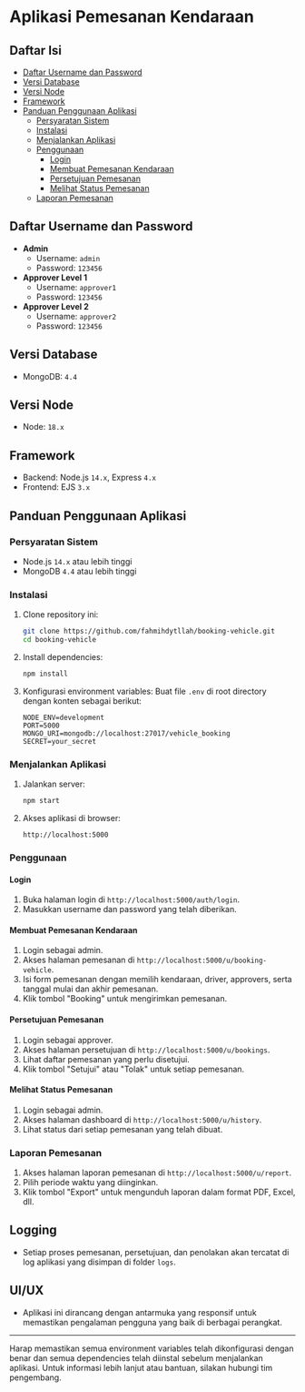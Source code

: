 # Aplikasi Pemesanan Kendaraan

## Daftar Isi
- [Daftar Username dan Password](#daftar-username-dan-password)
- [Versi Database](#versi-database)
- [Versi Node](#versi-node)
- [Framework](#framework)
- [Panduan Penggunaan Aplikasi](#panduan-penggunaan-aplikasi)
  - [Persyaratan Sistem](#persyaratan-sistem)
  - [Instalasi](#instalasi)
  - [Menjalankan Aplikasi](#menjalankan-aplikasi)
  - [Penggunaan](#penggunaan)
    - [Login](#login)
    - [Membuat Pemesanan Kendaraan](#membuat-pemesanan-kendaraan)
    - [Persetujuan Pemesanan](#persetujuan-pemesanan)
    - [Melihat Status Pemesanan](#melihat-status-pemesanan)
  - [Laporan Pemesanan](#laporan-pemesanan)

## Daftar Username dan Password
- **Admin**
  - Username: `admin`
  - Password: `123456`
- **Approver Level 1**
  - Username: `approver1`
  - Password: `123456`
- **Approver Level 2**
  - Username: `approver2`
  - Password: `123456`

## Versi Database
- MongoDB: `4.4`

## Versi Node
- Node: `18.x`

## Framework
- Backend: Node.js `14.x`, Express `4.x`
- Frontend: EJS `3.x`

## Panduan Penggunaan Aplikasi

### Persyaratan Sistem
- Node.js `14.x` atau lebih tinggi
- MongoDB `4.4` atau lebih tinggi

### Instalasi
1. Clone repository ini:
   ```sh
   git clone https://github.com/fahmihdytllah/booking-vehicle.git
   cd booking-vehicle
   ```
2. Install dependencies:
   ```sh
   npm install
   ```

3. Konfigurasi environment variables:
   Buat file `.env` di root directory dengan konten sebagai berikut:
   ```
   NODE_ENV=development
   PORT=5000
   MONGO_URI=mongodb://localhost:27017/vehicle_booking
   SECRET=your_secret
   ```

### Menjalankan Aplikasi
1. Jalankan server:
   ```sh
   npm start
   ```

2. Akses aplikasi di browser:
   ```
   http://localhost:5000
   ```

### Penggunaan

#### Login
1. Buka halaman login di `http://localhost:5000/auth/login`.
2. Masukkan username dan password yang telah diberikan.

#### Membuat Pemesanan Kendaraan
1. Login sebagai admin.
2. Akses halaman pemesanan di `http://localhost:5000/u/booking-vehicle`.
3. Isi form pemesanan dengan memilih kendaraan, driver, approvers, serta tanggal mulai dan akhir pemesanan.
4. Klik tombol "Booking" untuk mengirimkan pemesanan.

#### Persetujuan Pemesanan
1. Login sebagai approver.
2. Akses halaman persetujuan di `http://localhost:5000/u/bookings`.
3. Lihat daftar pemesanan yang perlu disetujui.
4. Klik tombol "Setujui" atau "Tolak" untuk setiap pemesanan.

#### Melihat Status Pemesanan
1. Login sebagai admin.
2. Akses halaman dashboard di `http://localhost:5000/u/history`.
3. Lihat status dari setiap pemesanan yang telah dibuat.

### Laporan Pemesanan
1. Akses halaman laporan pemesanan di `http://localhost:5000/u/report`.
2. Pilih periode waktu yang diinginkan.
4. Klik tombol "Export" untuk mengunduh laporan dalam format PDF, Excel, dll.

## Logging
- Setiap proses pemesanan, persetujuan, dan penolakan akan tercatat di log aplikasi yang disimpan di folder `logs`.

## UI/UX
- Aplikasi ini dirancang dengan antarmuka yang responsif untuk memastikan pengalaman pengguna yang baik di berbagai perangkat.

---

Harap memastikan semua environment variables telah dikonfigurasi dengan benar dan semua dependencies telah diinstal sebelum menjalankan aplikasi. Untuk informasi lebih lanjut atau bantuan, silakan hubungi tim pengembang.